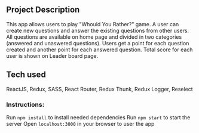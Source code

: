 ## Project Description

This app allows users to play "Whould You Rather?" game. A user can create new questions and answer the existing questions from other users. All questions are available on home page and divided in two categories (answered and unaswered questions). Users get a point for each question created and another point for each answered question. Total score for each user is shown on Leader board page.

## Tech used

ReactJS, Redux, SASS, React Router, Redux Thunk, Redux Logger, Reselect

### Instructions:

Run `npm install` to install needed dependencies
Run `npm start` to start the server
Open `localhost:3000` in your browser to user the app